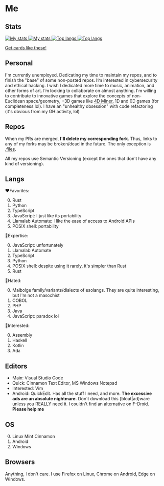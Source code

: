 # Me

## Stats
<a href=https://github.com/Rudxain#gh-light-mode-only>
	<img
		src=https://github-readme-stats.vercel.app/api?username=Rudxain&show_icons=true&hide_rank=true#gh-light-mode-only
		alt='My stats'
		loading=lazy
	>
</a>
<a href=https://github.com/Rudxain#gh-dark-mode-only>
	<img
		src=https://github-readme-stats.vercel.app/api?username=Rudxain&show_icons=true&hide_rank=true&theme=github_dark#gh-dark-mode-only
		alt='My stats'
		loading=lazy
	>
</a>

<a href=https://github.com/Rudxain#gh-light-mode-only>
	<img
		src=https://github-readme-stats.vercel.app/api/top-langs/?username=Rudxain&langs_count=3#gh-light-mode-only
		alt='Top langs'
		loading=lazy
	>
</a>
<a href=https://github.com/Rudxain#gh-dark-mode-only>
	<img
		src=https://github-readme-stats.vercel.app/api/top-langs/?username=Rudxain&langs_count=3&theme=github_dark#gh-dark-mode-only
		alt='Top langs'
		loading=lazy
	>
</a>

[Get cards like these!](https://github.com/anuraghazra/github-readme-stats)

## Personal
I'm currently unemployed. Dedicating my time to maintain my repos, and to finish the "base" of some non-posted repos. I’m interested in cybersecurity and ethical hacking. I wish I dedicated more time to music, animation, and other forms of art. I’m looking to collaborate on almost anything. I'm willing to contribute to innovative games that explore the concepts of non-Euclidean space/geometry, +3D games like [4D Miner](https://mashpoe.com/4d-miner), 1D and 0D games (for completeness lol). I have an "unhealthy obsession" with code refactoring (it's obvious from my GH activity, lol)

## Repos
When my PRs are merged, **I'll delete my corresponding fork**. Thus, links to any of my forks may be broken/dead in the future. The only exception is [.files](https://github.com/Rudxain/dotfiles).

All my repos use Semantic Versioning (except the ones that don't have any kind of versioning).

## Langs
❤Favorites:

0. Rust
1. Python
2. TypeScript
3. JavaScript: I just like its portability
4. Llamalab Automate: I like the ease of access to Android APIs
5. POSIX shell: portability

🧠Expertise:

0. JavaScript: unfortunately
1. Llamalab Automate
2. TypeScript
3. Python
4. POSIX shell: despite using it rarely, it's simpler than Rust
5. Rust

🤮Hated:

0. Malbolge family/variants/dialects of esolangs. They are quite interesting, but I'm not a masochist
1. COBOL
2. PHP
3. Java
4. JavaScript: paradox lol

👀Interested:

0. Assembly
1. Haskell
2. Kotlin
3. Ada

## Editors

- Main: Visual Studio Code
- Quick: Cinnamon Text Editor, MS Windows Notepad
- Interested: Vim
- Android: QuickEdit. Has all the stuff I need, and more. **The excessive ads are an absolute nightmare.** Don't download this {bloat|ad}ware unless you REALLY need it. I couldn't find an alternative on F-Droid. **Please help me**

## OS

0. Linux Mint Cinnamon
1. Android
2. Windows

## Browsers

Anything, I don't care. I use Firefox on Linux, Chrome on Android, Edge on Windows.
